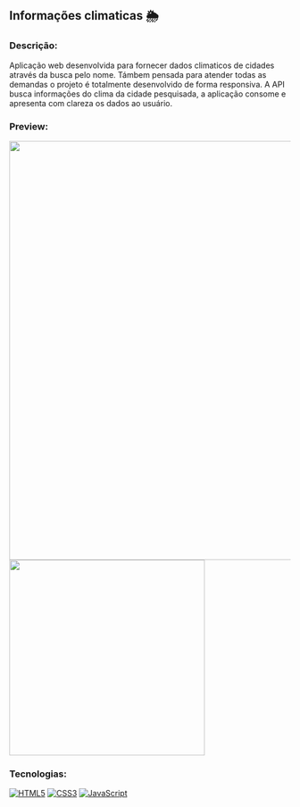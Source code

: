 ## Informações climaticas 🌦️

### Descrição:
Aplicação web desenvolvida para fornecer dados climaticos de cidades através da busca pelo nome.
Támbem pensada para atender todas as demandas o projeto é totalmente desenvolvido de forma responsiva.
A API busca informações do clima da cidade pesquisada, a aplicação consome e apresenta com clareza os dados ao usuário.

### Preview:
<div style="display: inline">
<img width="750px" src="https://github.com/user-attachments/assets/03682be0-dc41-48d2-9c1c-3120f68072ee"/>
<img height="350px" src="https://github.com/user-attachments/assets/4a14319d-6d74-4699-8bc1-9d8b884ee8d3"/>
</div>

### Tecnologias:
[![HTML5](https://img.shields.io/badge/HTML5-E34F26?style=for-the-badge&logo=html5&logoColor=white)]()
[![CSS3](	https://img.shields.io/badge/CSS3-1572B6?style=for-the-badge&logo=css3&logoColor=white)]()
[![JavaScript](https://img.shields.io/badge/JavaScript-F7DF1E?style=for-the-badge&logo=javascript&logoColor=black)]()
